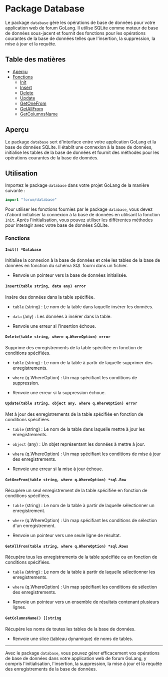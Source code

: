 
# Package Database

Le package `database` gère les opérations de base de données pour votre application web de forum GoLang. Il utilise SQLite comme moteur de base de données sous-jacent et fournit des fonctions pour les opérations courantes de la base de données telles que l'insertion, la suppression, la mise à jour et la requête.

## Table des matières

- [Aperçu](#aperçu)
- [Fonctions](#fonctions)
  - [Init](#init)
  - [Insert](#insert)
  - [Delete](#delete)
  - [Update](#update)
  - [GetOneFrom](#getonefrom)
  - [GetAllFrom](#getallfrom)
  - [GetColumnsName](#getcolumnsname)

## Aperçu

Le package `database` sert d'interface entre votre application GoLang et la base de données SQLite. Il établit une connexion à la base de données, initialise les tables de la base de données et fournit des méthodes pour les opérations courantes de la base de données.

## Utilisation

Importez le package `database` dans votre projet GoLang de la manière suivante :

```go
import "forum/database"
```
Pour utiliser les fonctions fournies par le package `database`, vous devez d'abord initialiser la connexion à la base de données en utilisant la fonction `Init`. Après l'initialisation, vous pouvez utiliser les différentes méthodes pour interagir avec votre base de données SQLite.

### Fonctions

#### `Init() *Database`

Initialise la connexion à la base de données et crée les tables de la base de données en fonction du schéma SQL fourni dans un fichier.

- Renvoie un pointeur vers la base de données initialisée.

#### `Insert(table string, data any) error`

Insère des données dans la table spécifiée.

- `table` (string) : Le nom de la table dans laquelle insérer les données.
- `data` (any) : Les données à insérer dans la table.

- Renvoie une erreur si l'insertion échoue.

#### `Delete(table string, where q.WhereOption) error`

Supprime des enregistrements de la table spécifiée en fonction de conditions spécifiées.

- `table` (string) : Le nom de la table à partir de laquelle supprimer des enregistrements.
- `where` (q.WhereOption) : Un map spécifiant les conditions de suppression.

- Renvoie une erreur si la suppression échoue.

#### `Update(table string, object any, where q.WhereOption) error`

Met à jour des enregistrements de la table spécifiée en fonction de conditions spécifiées.

- `table` (string) : Le nom de la table dans laquelle mettre à jour les enregistrements.
- `object` (any) : Un objet représentant les données à mettre à jour.
- `where` (q.WhereOption) : Un map spécifiant les conditions de mise à jour des enregistrements.

- Renvoie une erreur si la mise à jour échoue.

#### `GetOneFrom(table string, where q.WhereOption) *sql.Row`

Récupère un seul enregistrement de la table spécifiée en fonction de conditions spécifiées.

- `table` (string) : Le nom de la table à partir de laquelle sélectionner un enregistrement.
- `where` (q.WhereOption) : Un map spécifiant les conditions de sélection d'un enregistrement.

- Renvoie un pointeur vers une seule ligne de résultat.

#### `GetAllFrom(table string, where q.WhereOption) *sql.Rows`

Récupère tous les enregistrements de la table spécifiée ou en fonction de conditions spécifiées.

- `table` (string) : Le nom de la table à partir de laquelle sélectionner les enregistrements.
- `where` (q.WhereOption) : Un map spécifiant les conditions de sélection des enregistrements.

- Renvoie un pointeur vers un ensemble de résultats contenant plusieurs lignes.

#### `GetColumnsName() []string`

Récupère les noms de toutes les tables de la base de données.

- Renvoie une slice (tableau dynamique) de noms de tables.

---

Avec le package `database`, vous pouvez gérer efficacement vos opérations de base de données dans votre application web de forum GoLang, y compris l'initialisation, l'insertion, la suppression, la mise à jour et la requête des enregistrements de la base de données.
